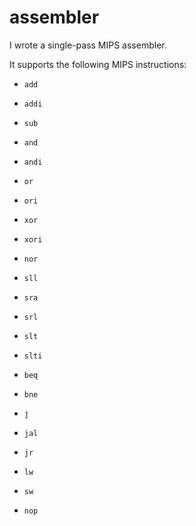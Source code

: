 # assembler
I wrote a single-pass MIPS assembler.


It supports the following MIPS instructions:

  - `add`

  - `addi`

  - `sub`

  - `and`

  - `andi`

  - `or`

  - `ori`

  - `xor`

  - `xori`

  - `nor`

  - `sll`

  - `sra`

  - `srl`

  - `slt`

  - `slti`

  - `beq`

  - `bne`

  - `j`

  - `jal`

  - `jr`

  - `lw`

  - `sw`

  - `nop`
